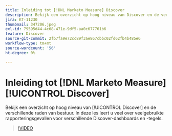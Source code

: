 ```yaml
---
title: Inleiding tot [!DNL Marketo Measure] Discover
description: Bekijk een overzicht op hoog niveau van Discover en de verschillende borden. In deze les leert u veel over veelgebruikte rapporteringsgevallen voor verschillende Discover-dashboards en -tegels.
jira: KT-11230
thumbnail: 347206.jpeg
exl-id: 79595d44-4c68-471e-9df5-aa0c677761b6
feature: Discover
source-git-commit: 2fb7fa9e72cc89f3ae867cbbc02fd62fb4b485e6
workflow-type: tm+mt
source-wordcount: '56'
ht-degree: 0%

---
```


# Inleiding tot [!DNL Marketo Measure] [!UICONTROL Discover]

Bekijk een overzicht op hoog niveau van [!UICONTROL Discover] en de verschillende raden van bestuur. In deze les leert u veel over veelgebruikte rapporteringsgevallen voor verschillende Discover-dashboards en -tegels.

>[!VIDEO](https://video.tv.adobe.com/v/347206/?quality=12&learn=on)
